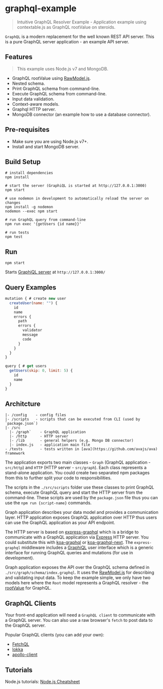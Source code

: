 # graphql-example

> Intuitive GraphQL Resolver Example - Application example using contextable.js as GraphQL rootValue on steroids.

`GraphQL` is a modern replacement for the well known REST API server. This is a pure GraphQL server application - an example API server.

## Features

> This example uses Node.js v7 and MongoDB.

* GraphQL rootValue using [RawModel.js](https://github.com/xpepermint/rawmodeljs).
* Nested schema.
* Print GraphQL schema from command-line.
* Execute GraphQL schema from command-line.
* Input data validation.
* Context-aware models.
* Graphql HTTP server.
* MongoDB connector (an example how to use a database connector).

## Pre-requisites

- Make sure you are using Node.js v7+.
- Install and start MongoDB server.

## Build Setup

```
# install dependencies
npm install

# start the server (GraphiQL is started at http://127.0.0.1:3000)
npm start

# use nodemon in development to automatically reload the server on changes
npm install -g nodemon
nodemon --exec npm start

# run GraphQL query from command-line
npm run exec '{getUsers {id name}}'

# run tests
npm test
```

## Run

`npm start`

Starts [GraphiQL server](https://medium.com/the-graphqlhub/graphiql-graphql-s-killer-app-9896242b2125#.xt4jo8bet) at `http://127.0.0.1:3000/`

## Query Examples

```js
mutation { # create new user
  createUser(name: "") {
    id
    name
    errors {
      path
      errors {
      	validator
      	message
      	code
      }
    }
  }
}
```

```js
query { # get users
  getUsers(skip: 0, limit: 5) {
    id
    name
  }
}
```

## Architcture

```
|- /config    - config files
|- /scripts   - scripts that can be executed from CLI (used by `package.json`)
|- /src
  |- /graph`    - GraphQL application
  |- /http      - HTTP server
  |- /lib       - general helpers (e.g. Mongo DB connector)
  |- index.js   - application main file
- /tests        - tests written in [ava](https://github.com/avajs/ava) framework
```

The application exports two main classes - `Graph` (GraphQL application - `src/http`) and `HTTP` (HTTP server - `src/graph`). Each class represents a stand-alone application. You could create two separated npm packages from this to further split your code to responsibilities.

The scripts in the `./src/scripts` folder use these classes to print GraphQL schema, execute GraphQL query and start the HTTP server from the command-line. These scripts are used by the `package.json` file thus you can use the `npm run {script-name}` commands.

Graph application describes your data model and provides a communication layer. HTTP application exposes GraphQL application over HTTP thus users can use the GraphQL application as your API endpoint.

The HTTP server is based on [express-graphql](https://github.com/graphql/express-graphql) which is a bridge to communicate with a GraphQL application via [Express](http://expressjs.com/) HTTP server. You could substitute this with [koa-graphql](https://github.com/chentsulin/koa-graphql) or [koa-graphql-next](https://github.com/bidanjun/koa-graphql-next). The `express-graphql` middleware includes a [GraphiQL](https://github.com/graphql/graphiql) user interface which is a generic interface for running GraphQL queries and mutations (for use in development).

Graph application exposes the API over the GraphQL schema defined in `./src/graph/schema/index.graphql`. It uses the  [RawModel.js](https://github.com/xpepermint/rawmodeljs#context--graphql) for describing and validating input data. To keep the example simple, we only have two models here where the `Root` model represents a GraphQL resolver - the [rootValue](http://graphql.org/code/) for GraphQL.

## GraphQL Clients

Your front-end application will need a `GraphQL client` to communicate with a GraphQL server. You can also use a raw browser's `fetch` to post data to the GraphQL server.

Popular GraphQL clients (you can add your own):

* [FetchQL](https://github.com/gucheen/FetchQL)
* [lokka](https://github.com/kadirahq/lokka)
* [apollo-client](https://github.com/apollostack/apollo-client)

## Tutorials

Node.js tutorials: [Node.js Cheatsheet](https://xpepermint.gitbooks.io/nodejs-cheatsheet/)
